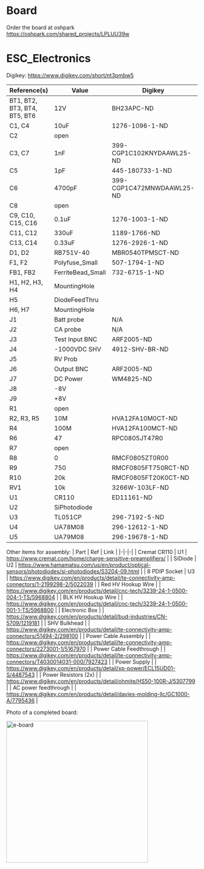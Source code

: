# Board
Order the board at oshpark https://oshpark.com/shared_projects/LPLUU39w

# ESC_Electronics
Digikey: https://www.digikey.com/short/nt3pmbw5


|Reference(s)|Value|Digikey|
|-|-|-|
| BT1, BT2, BT3, BT4, BT5, BT6 | 12V | BH23APC-ND |
| C1, C4 | 10uF | 1276-1096-1-ND |
| C2 | open |  |
| C3, C7 | 1nF | 399-CGP1C102KNYDAAWL25-ND |
| C5 | 1pF | 445-180733-1-ND |
| C6 | 4700pF | 399-CGP1C472MNWDAAWL25-ND |
| C8 | open |  |
| C9, C10, C15, C16 | 0.1uF | 1276-1003-1-ND |
| C11, C12 | 330uF | 1189-1766-ND |
| C13, C14 | 0.33uF | 1276-2926-1-ND |
| D1, D2 | RB751V-40 | MBR0540TPMSCT-ND |
| F1, F2 | Polyfuse_Small | 507-1794-1-ND |
| FB1, FB2 | FerriteBead_Small | 732-6715-1-ND |
| H1, H2, H3, H4 | MountingHole |  |
| H5 | DiodeFeedThru |  |
| H6, H7 | MountingHole |  |
| J1 | Batt probe | N/A |
| J2 | CA probe | N/A |
| J3 | Test Input BNC | ARF2005-ND |
| J4 | -1000VDC SHV | 4912-SHV-BR-ND |
| J5 | RV Prob |  |
| J6 | Output BNC | ARF2005-ND |
| J7 | DC Power | WM4825-ND |
| J8 | -8V |  |
| J9 | +8V |  |
| R1 | open |  |
| R2, R3, R5 | 10M | HVA12FA10M0CT-ND |
| R4 | 100M | HVA12FA100MCT-ND |
| R6 | 47 | RPC0805JT47R0 |
| R7 | open |  |
| R8 | 0 | RMCF0805ZT0R00 |
| R9 | 750 | RMCF0805FT750RCT-ND |
| R10 | 20k | RMCF0805FT20K0CT-ND |
| RV1 | 10k | 3266W-103LF-ND |
| U1 | CR110 | ED11161-ND |
| U2 | SiPhotodiode |  |
| U3 | TL051CP | 296-7192-5-ND |
| U4 | UA78M08 | 296-12612-1-ND |
| U5 | UA79M08 | 296-19678-1-ND |

Other items for assembly:
| Part | Ref | Link |
|-|-|-|
| Cremat CR110 | U1 | https://www.cremat.com/home/charge-sensitive-preamplifiers/ |
| SiDiode | U2 | https://www.hamamatsu.com/us/en/product/optical-sensors/photodiodes/si-photodiodes/S3204-09.html |
| 8 PDIP Socket | U3 |  https://www.digikey.com/en/products/detail/te-connectivity-amp-connectors/1-2199298-2/5022039 |
| Red HV Hookup Wire | | https://www.digikey.com/en/products/detail/cnc-tech/3239-24-1-0500-004-1-TS/5968804 |
| BLK HV Hookup Wire | | https://www.digikey.com/en/products/detail/cnc-tech/3239-24-1-0500-001-1-TS/5968800 |
| Electronic Box | | https://www.digikey.com/en/products/detail/bud-industries/CN-5709/1219181 |
| SHV Bulkhead | | https://www.digikey.com/en/products/detail/te-connectivity-amp-connectors/51494-2/298100 |
| Power Cable Assembly | | https://www.digikey.com/en/products/detail/te-connectivity-amp-connectors/2273001-1/5167970 |
| Power Cable Feedthrough | | https://www.digikey.com/en/products/detail/te-connectivity-amp-connectors/T4030014031-000/7927423 |
| Power Supply | | https://www.digikey.com/en/products/detail/xp-power/ECL15UD01-S/4487543 |
| Power Resistors (2x) | | https://www.digikey.com/en/products/detail/ohmite/HS50-100R-J/5307799 |
| AC power feedthrough | | https://www.digikey.com/en/products/detail/davies-molding-llc/GC1000-A/7795436 |

Photo of a completed board:

<img width="373" alt="e-board" src="https://github.com/user-attachments/assets/cd04a711-ea94-49ce-9663-d4fd075c336f" />
